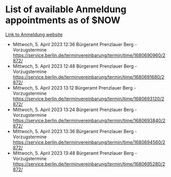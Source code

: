 # List of available Anmeldung appointments as of $NOW
[Link to Anmeldung website](https://service.berlin.de/terminvereinbarung/termin/tag.php?termin=1&anliegen[]=120686&dienstleisterlist=122210,122217,327316,122219,327312,122227,327314,122231,327346,122243,327348,122254,122252,329742,122260,329745,122262,329748,122271,327278,122273,327274,122277,327276,330436,122280,327294,122282,327290,122284,327292,122291,327270,122285,327266,122286,327264,122296,327268,150230,329760,122297,327286,122294,327284,122312,329763,122314,329775,122304,327330,122311,327334,122309,327332,317869,122281,327352,122279,329772,122283,122276,327324,122274,327326,122267,329766,122246,327318,122251,327320,122257,327322,122208,327298,122226,327300&herkunft=http%3A%2F%2Fservice.berlin.de%2Fdienstleistung%2F120686%2F)
- Mittwoch, 5. April 2023 12:36 Bürgeramt Prenzlauer Berg - Vorzugstermine https://service.berlin.de/terminvereinbarung/termin/time/1680690960/2872/
- Mittwoch, 5. April 2023 12:48 Bürgeramt Prenzlauer Berg - Vorzugstermine https://service.berlin.de/terminvereinbarung/termin/time/1680691680/2872/
- Mittwoch, 5. April 2023 13:12 Bürgeramt Prenzlauer Berg - Vorzugstermine https://service.berlin.de/terminvereinbarung/termin/time/1680693120/2872/
- Mittwoch, 5. April 2023 13:24 Bürgeramt Prenzlauer Berg - Vorzugstermine https://service.berlin.de/terminvereinbarung/termin/time/1680693840/2872/
- Mittwoch, 5. April 2023 13:36 Bürgeramt Prenzlauer Berg - Vorzugstermine https://service.berlin.de/terminvereinbarung/termin/time/1680694560/2872/
- Mittwoch, 5. April 2023 13:48 Bürgeramt Prenzlauer Berg - Vorzugstermine https://service.berlin.de/terminvereinbarung/termin/time/1680695280/2872/
